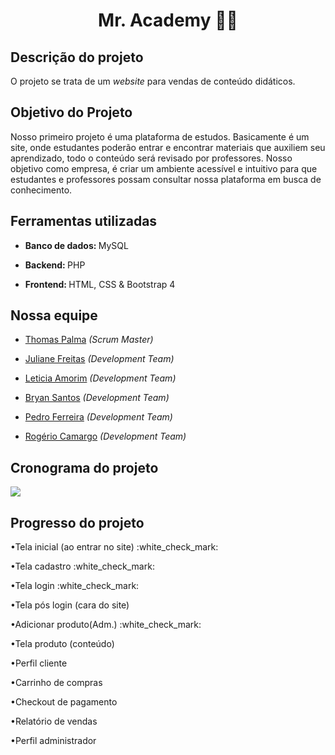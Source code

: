 <h1 align="center">Mr. Academy 📖🦉</h1>

<h2>Descrição do projeto</h2>

O projeto se trata de um _website_ para vendas de conteúdo didáticos.

<h2>Objetivo do Projeto</h2>

Nosso primeiro projeto é uma plataforma de estudos. Basicamente é um site, onde estudantes poderão entrar e encontrar materiais que auxiliem seu aprendizado, todo o conteúdo será revisado por professores.
Nosso objetivo como empresa, é criar um ambiente acessível e intuitivo para que estudantes e professores possam consultar nossa plataforma em busca de conhecimento.

<h2>Ferramentas utilizadas</h2>
           
 - <b>Banco de dados: </b>MySQL

 - <b>Backend: </b>PHP

 - <b>Frontend: </b>HTML, CSS & Bootstrap 4
           
<h2>Nossa equipe</h2>
           
 - [Thomas Palma](https://www.linkedin.com/in/thomas-palma-0764b81b3/) <i>(Scrum Master)</i>

 - [Juliane Freitas](https://www.linkedin.com/in/juliane-freitas-9b6287163) <i>(Development Team)</i>

 - [Leticia Amorim](https://www.linkedin.com/in/leticia-amorim-4761b1185/) <i>(Development Team)</i>

 - [Bryan Santos](https://www.linkedin.com/in/bryan-santos-77b53317b) <i>(Development Team)</i>

 - [Pedro Ferreira](https://www.linkedin.com/in/pedro-ferreira-6a8417190/) <i>(Development Team)</i>

 - [Rogério Camargo](https://www.linkedin.com/in/rogério-camargo-3a01191a5) <i>(Development Team)</i>
 
 <h2>Cronograma do projeto</h2>
 <img src="https://github.com/ThomasPalma1/FatecPI-01/blob/master/docs/Cronograma%20-%20PI%20.png">
 
 <h2>Progresso do projeto</h2>
<p>•Tela inicial (ao entrar no site) :white_check_mark:</p>
<p>•Tela cadastro :white_check_mark:</p>
<p>•Tela login :white_check_mark:</p>
<p>•Tela pós login (cara do site)</p>
<p>•Adicionar produto(Adm.) :white_check_mark:</p> 
<p>•Tela produto (conteúdo)</p>
<p>•Perfil cliente</p>
<p>•Carrinho de compras</p> 
<p>•Checkout de pagamento</p>
<p>•Relatório de vendas</p>
<p>•Perfil administrador</p>
